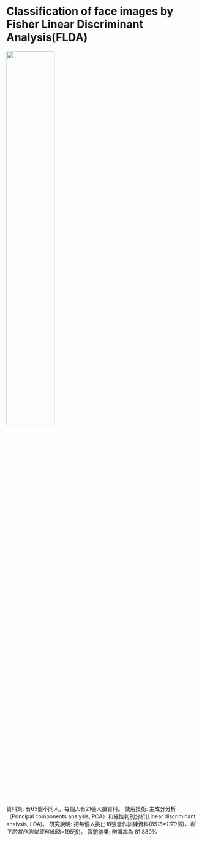 # Classification of face images by Fisher Linear Discriminant Analysis(FLDA)
<img src="https://github.com/g91358677462/FLDA-Fisher-Linear-Discriminant-Analysis-face-classification-and-recognition/blob/main/assets/FLDA%E4%BD%9C%E5%93%81%E5%9C%96.PNG" width="50%" height="50%">

資料集: 有65個不同人，每個人有21張人臉資料。 
使用技術: 主成分分析（Principal components analysis, PCA）和線性判別分析(Linear discriminant analysis, LDA)。 
研究說明: 把每個人挑出18張當作訓練資料(65*18=1170張)，剩下的當作測試資料(65*3=195張)。 
實驗結果: 辨識率為 81.880%
